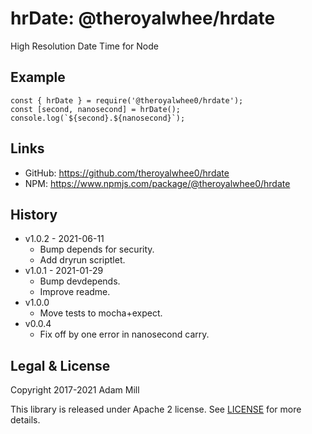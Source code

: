 # hrDate: @theroyalwhee/hrdate
High Resolution Date Time for Node


## Example
```
const { hrDate } = require('@theroyalwhee0/hrdate');
const [second, nanosecond] = hrDate();
console.log(`${second}.${nanosecond}`);
```

## Links
- GitHub: https://github.com/theroyalwhee0/hrdate
- NPM: https://www.npmjs.com/package/@theroyalwhee0/hrdate


## History
- v1.0.2 - 2021-06-11
  - Bump depends for security.
  - Add dryrun scriptlet.
- v1.0.1 - 2021-01-29
  - Bump devdepends.
  - Improve readme.
- v1.0.0
  - Move tests to mocha+expect.
- v0.0.4
  - Fix off by one error in nanosecond carry.


## Legal & License
Copyright 2017-2021 Adam Mill

This library is released under Apache 2 license. See [LICENSE](https://github.com/theroyalwhee0/hrdate/blob/master/LICENSE) for more details.
